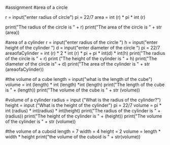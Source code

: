 #assignment
#area of a circle

r = input("enter radius of circle")
pi = 22/7
area = int (r)  * pi * int (r)

print("The radius of the circle is " + r)
print("The area of the circle is " + str (area))

#area of a cylinder
r = input("enter radius of the circle ")
h = input("enter height of the cylinder ")
d = input("enter diameter of the circle ")
pi = 22/7
areaofaCylinder = int (r) * 2 * int (r) * pi + pi * int(d) * int(h)
print("The radius of the circle is " + r)
print ("The height of the cylinder is " + h)
print("The diameter of the circle is" + d)
print("The area of the cylinder is " + str (areaofaCylinder))



#the volume of a cube
length = input("what is the length of the cube")
volume = int (length) * int (length) *int (length)
print("The length of the cube is " + (length))
print("The volume of the cube is " + str (volume))

#volume of a cylinder
radius = input ("What is the radius of the cylinder?")
height = input ("What is the height of the cylinder")
pi = 22/7 
volume = pi * int (radius) * int(radius) * int(height)
print("The radius of the cylinder is " + (radius))
print("The height of the cylinder is " + (height))
print("The volume of the cylinder is " + str (volume))

#the volume of a cuboid
length = 7
width = 4
height = 2
volume = length * width * height 
print("the volume of the cuboid is " + str(volume))
